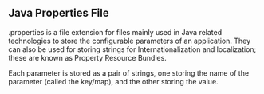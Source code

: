 ## Java Properties File ##

.properties is a file extension for files mainly used in Java related technologies to store the configurable parameters of an application. They can also be used for storing strings for Internationalization and localization; these are known as Property Resource Bundles.

Each parameter is stored as a pair of strings, one storing the name of the parameter (called the key/map), and the other storing the value.

